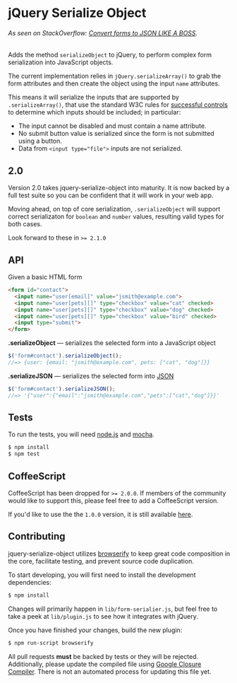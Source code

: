 # jQuery Serialize Object

###### As seen on StackOverflow: [Convert forms to JSON LIKE A BOSS][SO].

Adds the method `serializeObject` to jQuery, to perform complex form
serialization into JavaScript objects.

The current implementation relies in `jQuery.serializeArray()` to grab the form
attributes and then create the object using the input `name` attributes.

This means it will serialize the inputs that are supported by
`.serializeArray()`, that use the standard W3C rules for [successful controls][w3c_controls]
to determine which inputs should be included; in particular:

* The input cannot be disabled and must contain a name attribute.
* No submit button value is serialized since the form is not submitted using a button.
* Data from `<input type="file">` inputs are not serialized.


## 2.0

Version 2.0 takes jquery-serialize-object into maturity. It is now backed by a
full test suite so you can be confident that it will work in your web app.

Moving ahead, on top of core serialization, `.serializeObject` will support
correct serializaton for `boolean` and `number` values, resulting valid types
for both cases.

Look forward to these in `>= 2.1.0`


## API

Given a basic HTML form

```html
<form id="contact">
  <input name="user[email]" value="jsmith@example.com">
  <input name="user[pets][]" type="checkbox" value="cat" checked>
  <input name="user[pets][]" type="checkbox" value="dog" checked>
  <input name="user[pets][]" type="checkbox" value="bird" checked>
  <input type="submit">
</form>
```

**.serializeObject** &mdash; serializes the selected form into a JavaScript object

```js
$('form#contact').serializeObject();
//=> {user: {email: "jsmith@example.com", pets: ["cat", "dog"]}}
```

**.serializeJSON** &mdash; serializes the selected form into [JSON][json]

```js
$('form#contact').serializeJSON();
//=> '{"user":{"email":"jsmith@example.com","pets":["cat","dog"]}}'
```


## Tests

To run the tests, you will need [node.js][node] and [mocha][mocha].

```sh
$ npm install
$ npm test
```


## CoffeeScript

CoffeeScript has been dropped for `>= 2.0.0`. If members of the community would
like to support this, please feel free to add a CoffeeScript version.

If you'd like to use the the `1.0.0` version, it is still available [here][legacy].


## Contributing

jquery-serialize-object utilizes [browserify][browserify] to keep great
code composition in the core, facilitate testing, and prevent source code
duplication.

To start developing, you will first need to install the development
dependencies:

```sh
$ npm install
```

Changes will primarily happen in `lib/form-serialier.js`, but feel free to take
a peek at `lib/plugin.js` to see how it integrates with jQuery.

Once you have finished your changes, build the new plugin:

```sh
$ npm run-script browserify
```

All pull requests **must** be backed by tests or they will be rejected.
Additionally, please update the compiled file using [Google Closure Compiler][compiler].
There is not an automated process for updating this file yet.

[SO]: http://stackoverflow.com/a/8407771/184600
[w3c_controls]: http://www.w3.org/TR/html401/interact/forms.html#h-17.13.2
[json]: http://json.org
[node]: http://nodejs.org
[mocha]: http://visionmedia.github.io/mocha/
[legacy]: https://github.com/macek/jquery-serialize-object/releases/tag/1.0.0
[browserify]: https://github.com/substack/node-browserify
[compiler]: http://closure-compiler.appspot.com
